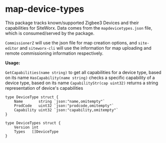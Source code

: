 # map-device-types

This package tracks known/supported Zigbee3 Devices and their capabilities for SiteWorx.
Data comes from the `mapdevicetypes.json` file, which is consumed/served by the package.

`CommissionerZ` will use the json file for map creation options, and `site-editor` and `siteworx-cli` will use the information for map uploading and remote commissioning information respectively.

**Usage:**

`GetCapabilities(name string)` to get all capabilities for a device type, based on its name
`HasCapability(name string)` checks a specific capability of a device type, based on its name
`CapabilityStr(cap uint32)` returns a string representation of device's capabilities

```
type DeviceType struct {
	Name       string `json:"name,omitempty"`
	ProdCode   uint32 `json:"prodcode,omitempty"`
	Capability uint32 `json:"capability,omitempty"`
}

type DeviceTypes struct {
	Version int
	Types   []DeviceType
}
```
